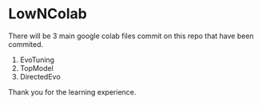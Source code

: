 # LowNColab
There will be 3 main google colab files commit on this repo that have been commited.
1. EvoTuning
2. TopModel
3. DirectedEvo

Thank you for the learning experience.
